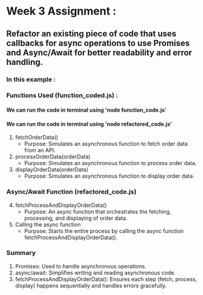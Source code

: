 # Week 3 Assignment : 

## Refactor an existing piece of code that uses callbacks for async operations to use Promises and Async/Await for better readability and error handling.

### In this example :
### Functions Used (function_coded.js) : 

#### We can run the code in terminal using 'node function_code.js'
#### We can run the code in terminal using 'node refactored_code.js'
1. fetchOrderData()
   - Purpose: Simulates an asynchronous function to fetch order data from an API.
2. processOrderData(orderData)
   - Purpose: Simulates an asynchronous function to process order data.
3. displayOrderData(orderData)
   - Purpose: Simulates an asynchronous function to display order data.

### Async/Await Function (refactored_code.js)
4. fetchProcessAndDisplayOrderData()
   - Purpose: An async function that orchestrates the fetching, processing, and displaying of order data.
5. Calling the async function
   - Purpose: Starts the entire process by calling the async function fetchProcessAndDisplayOrderData().

### Summary
1. Promises: Used to handle asynchronous operations.
2. async/await: Simplifies writing and reading asynchronous code.
3. fetchProcessAndDisplayOrderData(): Ensures each step (fetch, process, display) happens sequentially and handles errors gracefully.
